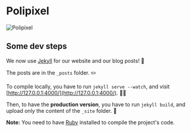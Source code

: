 # Polipixel

![Polipixel](https://polipixel.com/assets/images/facebook-share.png)

## Some dev steps

We now use [Jekyll](https://jekyllrb.com) for our website and our blog posts! 🎉

The posts are in the `_posts` folder. ✏️ 

To compile locally, you have to run `jekyll serve --watch`, and visit [http://127.0.0.1:4000/](http://127.0.0.1:4000/). 👨‍💻

Then, to have the **production version**, you have to run `jekyll build`, and upload only the content of the `_site` folder. 🚀

**Note:** You need to have [Ruby](https://www.ruby-lang.org/) installed to compile the project's code.
